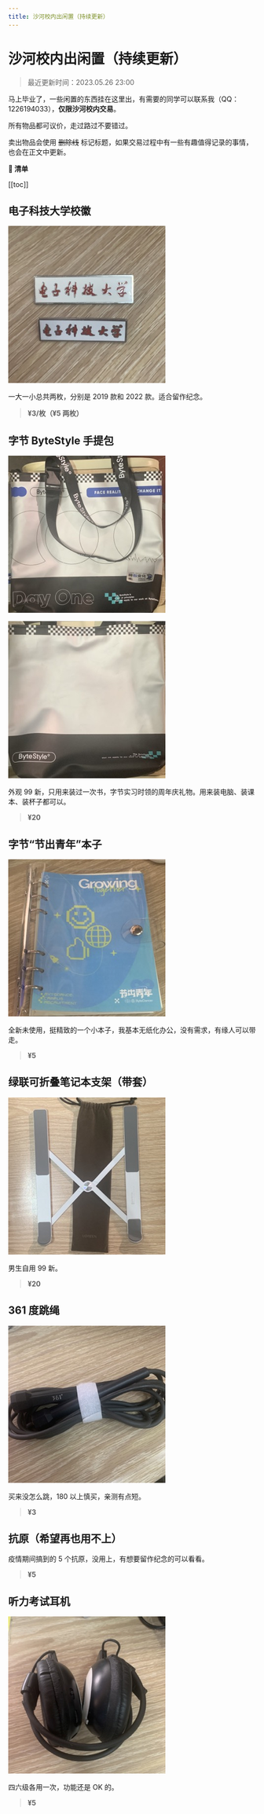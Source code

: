 ```yaml
---
title: 沙河校内出闲置（持续更新）
---
```


# 沙河校内出闲置（持续更新）

> 最近更新时间：2023.05.26 23:00

马上毕业了，一些闲置的东西挂在这里出，有需要的同学可以联系我（QQ：1226194033），**仅限沙河校内交易**。

所有物品都可议价，走过路过不要错过。

卖出物品会使用 ~~删除线~~ 标记标题，如果交易过程中有一些有趣值得记录的事情，也会在正文中更新。

**🧾 清单**

[[toc]]

## 电子科技大学校徽

![校徽](./school_logo.jpeg)

一大一小总共两枚，分别是 2019 款和 2022 款。适合留作纪念。

> **¥3/枚（¥5 两枚）**

## 字节 ByteStyle 手提包

![手提包](./byte_bag_front.jpeg)

![手提包背面](./byte_bag_back.jpeg)

外观 99 新，只用来装过一次书，字节实习时领的周年庆礼物。用来装电脑、装课本、装杯子都可以。

> **¥20**

## 字节“节出青年”本子

![本子](./byte_book.jpeg)

全新未使用，挺精致的一个小本子，我基本无纸化办公，没有需求，有缘人可以带走。

> **¥5**

## 绿联可折叠笔记本支架（带套）

![](./zhijia.jpeg)

男生自用 99 新。

> **¥20**

## 361 度跳绳

![](./361.jpeg)

买来没怎么跳，180 以上慎买，亲测有点短。

> **¥3**

## 抗原（希望再也用不上）

疫情期间搞到的 5 个抗原，没用上，有想要留作纪念的可以看看。

> **¥5**

## 听力考试耳机

![](./earphone.jpeg)

四六级各用一次，功能还是 OK 的。

> **¥5**
